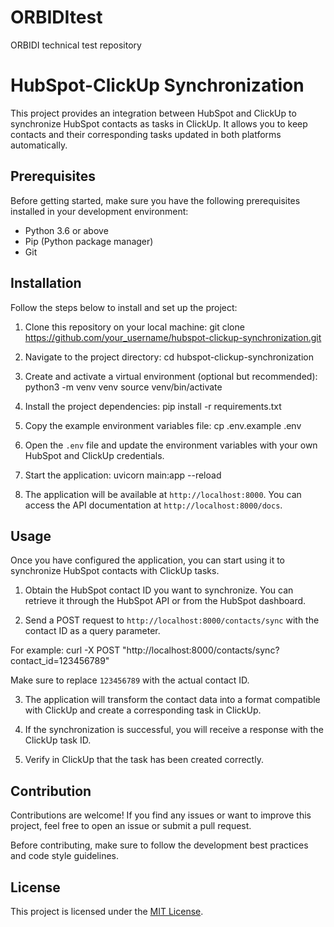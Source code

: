 # ORBIDItest
ORBIDI technical test repository
# HubSpot-ClickUp Synchronization

This project provides an integration between HubSpot and ClickUp to synchronize HubSpot contacts as tasks in ClickUp. It allows you to keep contacts and their corresponding tasks updated in both platforms automatically.

## Prerequisites

Before getting started, make sure you have the following prerequisites installed in your development environment:

- Python 3.6 or above
- Pip (Python package manager)
- Git

## Installation

Follow the steps below to install and set up the project:

1. Clone this repository on your local machine:
git clone https://github.com/your_username/hubspot-clickup-synchronization.git

2. Navigate to the project directory:
cd hubspot-clickup-synchronization


3. Create and activate a virtual environment (optional but recommended):
python3 -m venv venv
source venv/bin/activate


4. Install the project dependencies:
pip install -r requirements.txt


5. Copy the example environment variables file:
cp .env.example .env


6. Open the `.env` file and update the environment variables with your own HubSpot and ClickUp credentials.

7. Start the application:
uvicorn main:app --reload


8. The application will be available at `http://localhost:8000`. You can access the API documentation at `http://localhost:8000/docs`.

## Usage

Once you have configured the application, you can start using it to synchronize HubSpot contacts with ClickUp tasks.

1. Obtain the HubSpot contact ID you want to synchronize. You can retrieve it through the HubSpot API or from the HubSpot dashboard.

2. Send a POST request to `http://localhost:8000/contacts/sync` with the contact ID as a query parameter.

For example:
curl -X POST "http://localhost:8000/contacts/sync?contact_id=123456789"


Make sure to replace `123456789` with the actual contact ID.

3. The application will transform the contact data into a format compatible with ClickUp and create a corresponding task in ClickUp.

4. If the synchronization is successful, you will receive a response with the ClickUp task ID.

5. Verify in ClickUp that the task has been created correctly.

## Contribution

Contributions are welcome! If you find any issues or want to improve this project, feel free to open an issue or submit a pull request.

Before contributing, make sure to follow the development best practices and code style guidelines.

## License

This project is licensed under the [MIT License](LICENSE).




